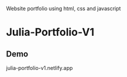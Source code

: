 Website portfolio using html, css and javascript

# Julia-Portfolio-V1

## Demo

julia-portfolio-v1.netlify.app
